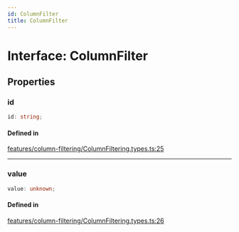 ```yaml
---
id: ColumnFilter
title: ColumnFilter
---
```


# Interface: ColumnFilter

## Properties

### id

```ts
id: string;
```

#### Defined in

[features/column-filtering/ColumnFiltering.types.ts:25](https://github.com/TanStack/table/blob/main/packages/table-core/src/features/column-filtering/ColumnFiltering.types.ts#L25)

***

### value

```ts
value: unknown;
```

#### Defined in

[features/column-filtering/ColumnFiltering.types.ts:26](https://github.com/TanStack/table/blob/main/packages/table-core/src/features/column-filtering/ColumnFiltering.types.ts#L26)
